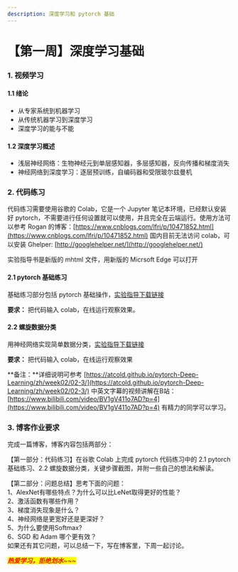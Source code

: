```yaml
---
description: 深度学习和 pytorch 基础
---
```


# 【第一周】深度学习基础

### 1. 视频学习 <a href="#2263161044" id="2263161044"></a>

#### 1.1 绪论 <a href="#1109151274" id="1109151274"></a>

* 从专家系统到机器学习
* 从传统机器学习到深度学习
* 深度学习的能与不能

#### 1.2 深度学习概述 <a href="#3522438213" id="3522438213"></a>

* 浅层神经网络：生物神经元到单层感知器，多层感知器，反向传播和梯度消失
* 神经网络到深度学习：逐层预训练，自编码器和受限玻尔兹曼机



### 2. 代码练习 <a href="#2549113973" id="2549113973"></a>

代码练习需要使用谷歌的 Colab，它是一个 Jupyter 笔记本环境，已经默认安装好 pytorch，不需要进行任何设置就可以使用，并且完全在云端运行。使用方法可以参考 Rogan 的博客：[https://www.cnblogs.com/lfri/p/10471852.html](https://www.cnblogs.com/lfri/p/10471852.html) 国内目前无法访问 colab，可以安装 Ghelper: [http://googlehelper.net/](http://googlehelper.net/)

实验指导书是新版的 mhtml 文件，用新版的 Micrsoft Edge 可以打开

#### 2.1 pytorch 基础练习 <a href="#3901973940" id="3901973940"></a>

基础练习部分包括 pytorch 基础操作，[实验指导下载链接](https://gaopursuit.oss-cn-beijing.aliyuncs.com/202010/AIexp/02%20-%20PyTorch%E5%9F%BA%E7%A1%80.mhtml)

**要求：** 把代码输入 colab，在线运行观察效果。

#### 2.2 螺旋数据分类 <a href="#659960405" id="659960405"></a>

用神经网络实现简单数据分类，[实验指导下载链接](https://gaopursuit.oss-cn-beijing.aliyuncs.com/202010/AIexp/03%20-%20%E8%9E%BA%E6%97%8B%E6%95%B0%E6%8D%AE%E5%88%86%E7%B1%BB.mhtml)

**要求：** 把代码输入 colab，在线运行观察效果

**备注：**详细说明可参考 [https://atcold.github.io/pytorch-Deep-Learning/zh/week02/02-3/](https://atcold.github.io/pytorch-Deep-Learning/zh/week02/02-3/) 中英文字幕的视频讲解在B站：[https://www.bilibili.com/video/BV1gV411o7AD?p=4](https://www.bilibili.com/video/BV1gV411o7AD?p=4) 有精力的同学可以学习。



### 3. 博客作业要求 <a href="#wu3vr" id="wu3vr"></a>

完成一篇博客，博客内容包括两部分：

【第一部分：代码练习】在谷歌 Colab 上完成 pytorch 代码练习中的 2.1 pytorch基础练习、2.2 螺旋数据分类，关键步骤截图，并附一些自己的想法和解读。

【第二部分：问题总结】思考下面的问题：\
1、AlexNet有哪些特点？为什么可以比LeNet取得更好的性能？ \
2、激活函数有哪些作用？\
3、梯度消失现象是什么？\
4、神经网络是更宽好还是更深好？\
5、为什么要使用Softmax? \
6、SGD 和 Adam 哪个更有效？ \
如果还有其它问题，可以总结一下，写在博客里，下周一起讨论。



_<mark style="color:red;">**热爱学习，拒绝划水\~\~\~**</mark>_
